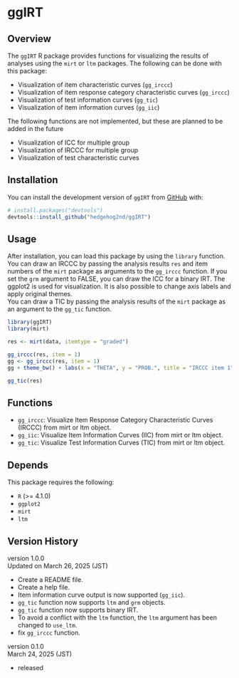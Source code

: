 # ggIRT

<!-- badges: start -->

<!-- badges: end -->

## Overview

The `ggIRT` R package provides functions for visualizing the results of analyses using the `mirt` or `ltm` packages. The following can be done with this package:  

- Visualization of item characteristic curves (`gg_irccc`)  
- Visualization of item response category characteristic curves (`gg_irccc`)  
- Visualization of test information curves (`gg_tic`)  
- Visualization of item information curves (`gg_iic`)  

The following functions are not implemented, but these are planned to be added in the future

-   Visualization of ICC for multiple group  
-   Visualization of IRCCC for multiple group  
-   Visualization of test characteristic curves  

## Installation

You can install the development version of `ggIRT` from [GitHub](https://github.com/hedgehog2nd/ggIRT) with:  

``` r
# install.packages("devtools")
devtools::install_github("hedgehog2nd/ggIRT")
```

## Usage

After installation, you can load this package by using the `library` function. You can draw an IRCCC by passing the analysis results `res` and item numbers of the `mirt` package as arguments to the `gg_irccc` function. If you set the `grm` argument to FALSE, you can draw the ICC for a binary IRT. The ggplot2 is used for visualization. It is also possible to change axis labels and apply original themes.  
You can draw a TIC by passing the analysis results of the `mirt` package as an argument to the `gg_tic` function.

``` r
library(ggIRT)
library(mirt)

res <- mirt(data, itemtype = "graded")

gg_irccc(res, item = 1)
gg <- gg_irccc(res, item = 1)
gg + theme_bw() + labs(x = "THETA", y = "PROB.", title = "IRCCC item 1")

gg_tic(res)
```

## Functions  

- `gg_irccc`: Visualize Item Response Category Characteristic Curves (IRCCC) from mirt or ltm object.
- `gg_iic`: Visualize Item Information Curves (IIC) from mirt or ltm object.
- `gg_tic`: Visualize Test Information Curves (TIC) from mirt or ltm object.

## Depends

This package requires the following:  

- `R` (>= 4.1.0)  
- `ggplot2`  
- `mirt`  
- `ltm`  

## Version History

version 1.0.0  
Updated on March 26, 2025 (JST) 

- Create a README file.  
- Create a help file.  
- Item information curve output is now supported (`gg_iic`).  
- `gg_tic` function now supports `ltm` and `grm` objects.
- `gg_tic` function now supports binary IRT.
- To avoid a conflict with the `ltm` function, the `ltm` argument has been changed to `use_ltm`.  
- fix `gg_irccc` function.

version 0.1.0  
March 24, 2025 (JST) 

- released  
